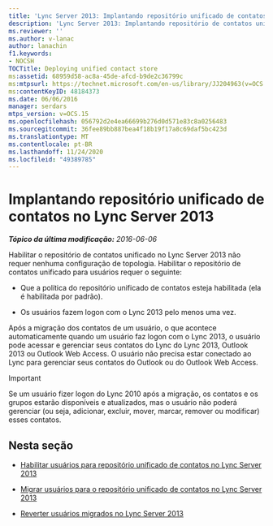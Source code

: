 ```yaml
---
title: 'Lync Server 2013: Implantando repositório unificado de contatos'
description: 'Lync Server 2013: Implantando repositório de contatos unificado.'
ms.reviewer: ''
ms.author: v-lanac
author: lanachin
f1.keywords:
- NOCSH
TOCTitle: Deploying unified contact store
ms:assetid: 68959d58-ac8a-45de-afcd-b9de2c36799c
ms:mtpsurl: https://technet.microsoft.com/en-us/library/JJ204963(v=OCS.15)
ms:contentKeyID: 48184373
ms.date: 06/06/2016
manager: serdars
mtps_version: v=OCS.15
ms.openlocfilehash: 056792d2e4ea66699b276d0d571e83c8a0256483
ms.sourcegitcommit: 36fee89bb887bea4f18b19f17a8c69daf5bc423d
ms.translationtype: MT
ms.contentlocale: pt-BR
ms.lasthandoff: 11/24/2020
ms.locfileid: "49389785"
---
```

# <a name="deploying-unified-contact-store-in-lync-server-2013"></a>Implantando repositório unificado de contatos no Lync Server 2013

<div data-xmlns="http://www.w3.org/1999/xhtml">

<div class="topic" data-xmlns="http://www.w3.org/1999/xhtml" data-msxsl="urn:schemas-microsoft-com:xslt" data-cs="https://msdn.microsoft.com/">

<div data-asp="https://msdn2.microsoft.com/asp">



</div>

<div id="mainSection">

<div id="mainBody">

<span> </span>

_**Tópico da última modificação:** 2016-06-06_

Habilitar o repositório de contatos unificado no Lync Server 2013 não requer nenhuma configuração de topologia. Habilitar o repositório de contatos unificado para usuários requer o seguinte:

  - Que a política do repositório unificado de contatos esteja habilitada (ela é habilitada por padrão).

  - Os usuários fazem logon com o Lync 2013 pelo menos uma vez.

Após a migração dos contatos de um usuário, o que acontece automaticamente quando um usuário faz logon com o Lync 2013, o usuário pode acessar e gerenciar seus contatos do Lync do Lync 2013, Outlook 2013 ou Outlook Web Access. O usuário não precisa estar conectado ao Lync para gerenciar seus contatos do Outlook ou do Outlook Web Access.

<div>


> [!IMPORTANT]  
> Se um usuário fizer logon do Lync 2010 após a migração, os contatos e os grupos estarão disponíveis e atualizados, mas o usuário não poderá gerenciar (ou seja, adicionar, excluir, mover, marcar, remover ou modificar) esses contatos.



</div>

<div>

## <a name="in-this-section"></a>Nesta seção

  - [Habilitar usuários para repositório unificado de contatos no Lync Server 2013](lync-server-2013-enable-users-for-unified-contact-store.md)

  - [Migrar usuários para o repositório unificado de contatos no Lync Server 2013](lync-server-2013-migrate-users-to-unified-contact-store.md)

  - [Reverter usuários migrados no Lync Server 2013](lync-server-2013-roll-back-migrated-users.md)

</div>

</div>

<span> </span>

</div>

</div>

</div>


